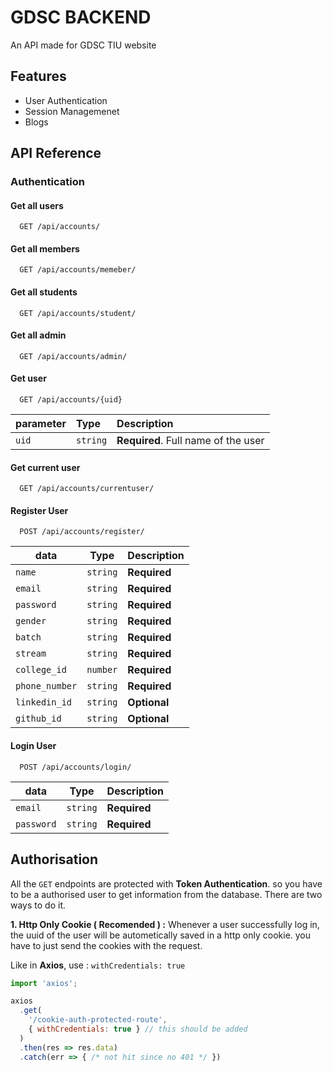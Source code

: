 
# GDSC BACKEND

An API made for GDSC TIU website


## Features

- User Authentication
- Session Managemenet
- Blogs


## API Reference

### Authentication

#### Get all users

```
  GET /api/accounts/
```

#### Get all members

```
  GET /api/accounts/memeber/
```
#### Get all students
```
  GET /api/accounts/student/
```
#### Get all admin
```
  GET /api/accounts/admin/
```

#### Get user

```
  GET /api/accounts/{uid}
```
parameter | Type     | Description                       |
| :-------- | :------- | :-------------------------------- |
| `uid`      | `string` | **Required**. Full name of the user |

#### Get current user

```
  GET /api/accounts/currentuser/
```

#### Register User

```
  POST /api/accounts/register/
```

| data | Type     | Description                       |
| -------- | ------- | -------------------------------- |
| `name`      | `string` | **Required** |
| `email`      | `string` | **Required** |
| `password`      | `string` | **Required** |
| `gender`      | `string` | **Required**|
| `batch`      | `string` | **Required** |
| `stream`      | `string` | **Required** |
| `college_id`      | `number` | **Required**|
| `phone_number`      | `string` | **Required**|
| `linkedin_id`      | `string` | **Optional** |
| `github_id`      | `string` | **Optional** |

#### Login User

```
  POST /api/accounts/login/
```

| data | Type     | Description                       |
| -------- | ------- | -------------------------------- |
| `email`      | `string` | **Required** |
| `password`      | `string` | **Required** |

## Authorisation

All the `GET` endpoints are protected with **Token Authentication**.
so you have to be a authorised user to get information from the database.
There are two ways to do it.

**1. Http Only Cookie ( Recomended ) :** Whenever a user successfully
log in, the uuid of the user will be autometically saved in
a http only cookie. you have to just send the cookies with the request.

Like in **Axios**, use :  `withCredentials: true`

```javascript
import 'axios';

axios
  .get(
    '/cookie-auth-protected-route',
    { withCredentials: true } // this should be added
  )
  .then(res => res.data)
  .catch(err => { /* not hit since no 401 */ })
  
```

